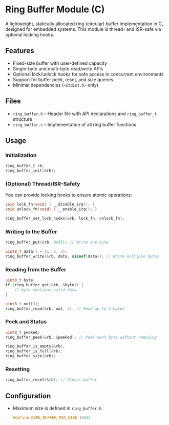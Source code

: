 # Ring Buffer Module (C)

A lightweight, statically allocated ring (circular) buffer implementation in C, designed for embedded systems. This module is thread- and ISR-safe via optional locking hooks.

## Features

- Fixed-size buffer with user-defined capacity
- Single-byte and multi-byte read/write APIs
- Optional lock/unlock hooks for safe access in concurrent environments
- Support for buffer peek, reset, and size queries
- Minimal dependencies (`<stdint.h>` only)

## Files

- `ring_buffer.h` – Header file with API declarations and `ring_buffer_t` structure
- `ring_buffer.c` – Implementation of all ring buffer functions

## Usage

### Initialization

```c
ring_buffer_t rb;
ring_buffer_init(&rb);
```

### (Optional) Thread/ISR-Safety

You can provide locking hooks to ensure atomic operations:

```c
void lock_fn(void) { __disable_irq(); }
void unlock_fn(void) { __enable_irq(); }

ring_buffer_set_lock_hooks(&rb, lock_fn, unlock_fn);
```

### Writing to the Buffer

```c
ring_buffer_put(&rb, 0x55); // Write one byte

uint8_t data[] = {1, 2, 3};
ring_buffer_write(&rb, data, sizeof(data)); // Write multiple bytes
```

### Reading from the Buffer

```c
uint8_t byte;
if (ring_buffer_get(&rb, &byte)) {
    // byte contains valid data
}

uint8_t out[3];
ring_buffer_read(&rb, out, 3); // Read up to 3 bytes
```

### Peek and Status

```c
uint8_t peeked;
ring_buffer_peek(&rb, &peeked); // Peek next byte without removing

ring_buffer_is_empty(&rb);
ring_buffer_is_full(&rb);
ring_buffer_size(&rb);
```

### Resetting

```c
ring_buffer_reset(&rb); // Clears buffer
```

## Configuration

- Maximum size is defined in `ring_buffer.h`:
  ```c
  #define RING_BUFFER_MAX_SIZE (256)
  ```
